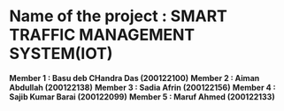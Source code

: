 # Name of the project : SMART TRAFFIC MANAGEMENT SYSTEM(IOT)
**Member 1 : Basu deb CHandra Das (200122100)**
**Member 2 : Aiman Abdullah (200122138)**
**Member 3 : Sadia Afrin (200122156)**
**Member 4 : Sajib Kumar Barai (200122099)**
**Member 5 : Maruf Ahmed (200122133)** 
